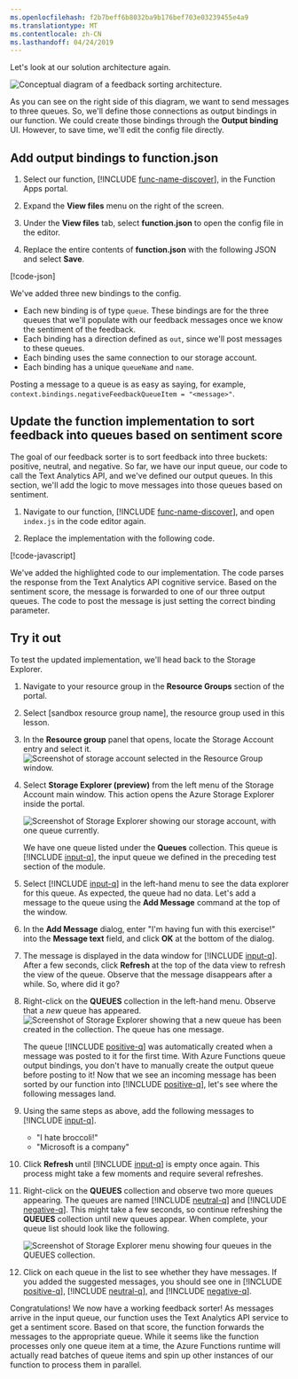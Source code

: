 ```yaml
---
ms.openlocfilehash: f2b7beff6b8032ba9b176bef703e03239455e4a9
ms.translationtype: MT
ms.contentlocale: zh-CN
ms.lasthandoff: 04/24/2019
---
```

Let's look at our solution architecture again.

![Conceptual diagram of a feedback sorting architecture.](../media/proposed-solution.PNG)

As you can see on the right side of this diagram, we want to send messages to three queues. So, we'll define those connections as output bindings in our function. We could create those bindings through the **Output binding** UI. However, to save time, we'll edit the config file directly.

## <a name="add-output-bindings-to-functionjson"></a>Add output bindings to function.json

1. Select our function, [!INCLUDE [func-name-discover](./func-name-discover.md)], in the Function Apps portal.

1. Expand the **View files** menu on the right of the screen.

1. Under the **View files** tab, select **function.json** to open the config file in the editor.

1. Replace the entire contents of **function.json** with the following JSON and select **Save**.

[!code-json[](../code/function.json)]

We've added three new bindings to the config.

- Each new binding is of type `queue`. These bindings are for the three queues that we'll populate with our feedback messages once we know the sentiment of the feedback.
- Each binding has a direction defined as `out`, since we'll post messages to these queues.
- Each binding uses the same connection to our storage account.
- Each binding has a unique `queueName` and `name`.

Posting a message to a queue is as easy as saying, for example,  `context.bindings.negativeFeedbackQueueItem = "<message>"`.

## <a name="update-the-function-implementation-to-sort-feedback-into-queues-based-on-sentiment-score"></a>Update the function implementation to sort feedback into queues based on sentiment score

The goal of our feedback sorter is to sort feedback into three buckets: positive, neutral, and negative. So far, we have our input queue, our code to call the Text Analytics API, and we've defined our output queues. In this section, we'll add the logic to move messages into those queues based on sentiment.

1. Navigate to our function, [!INCLUDE [func-name-discover](./func-name-discover.md)], and open `index.js` in the code editor again.

1. Replace the implementation with the following code.

[!code-javascript[](../code/discover-sentiment+sort.js?highlight=26-48)]

We've added the highlighted code to our implementation. The code parses the response from the Text Analytics API cognitive service. Based on the sentiment score, the message is forwarded to one of our three output queues. The code to post the message is just setting the correct binding parameter.

## <a name="try-it-out"></a>Try it out

To test the updated implementation, we'll head back to the Storage Explorer.

1. Navigate to your resource group in the **Resource Groups** section of the portal.

1. Select <rgn>[sandbox resource group name]</rgn>, the resource group used in this lesson.

1. In the **Resource group** panel that opens, locate the Storage Account entry and select it.
    ![Screenshot of storage account selected in the Resource Group window.](../media/select-storage-account.png)

1. Select **Storage Explorer (preview)** from the left menu of the Storage Account main window. This action opens the Azure Storage Explorer inside the portal.

    ![Screenshot of Storage Explorer showing our storage account, with one queue currently.](../media/storage-explorer-menu-inputq.png)

    We have one queue listed under the **Queues** collection. This queue is [!INCLUDE [input-q](./q-name-input.md)], the input queue we defined in the preceding test section of the module.        

1. Select [!INCLUDE [input-q](./q-name-input.md)] in the left-hand menu to see the data explorer for this queue. As expected, the queue had no data. Let's add a message to the queue using the **Add Message** command at the top of the window.

1. In the **Add Message** dialog, enter "I'm having fun with this exercise!" into the **Message text** field, and click **OK** at the bottom of the dialog.

1. The message is displayed in the data window for [!INCLUDE [input-q](./q-name-input.md)]. After a few seconds, click **Refresh** at the top of the data view to refresh the view of the queue. Observe that the message disappears after a while. So, where did it go?

1. Right-click on the **QUEUES** collection in the left-hand menu. Observe that a *new* queue has appeared.
    ![Screenshot of Storage Explorer showing that a new queue has been created in the collection. The queue has one message.](../media/sa-new-output-q.png)

    The queue [!INCLUDE [positive-q](./q-name-positive.md)] was automatically created when a message was posted to it for the first time. With Azure Functions queue output bindings, you don't have to manually create the output queue before posting to it! Now that we see an incoming message has been sorted by our function into [!INCLUDE [positive-q](./q-name-positive.md)], let's see where the following messages land.    

1. Using the same steps as above, add the following messages to [!INCLUDE [input-q](./q-name-input.md)].

    - "I hate broccoli!"
    - "Microsoft is a company"

1. Click **Refresh** until [!INCLUDE [input-q](./q-name-input.md)] is empty once again. This process might take a few moments and require several refreshes.

1. Right-click on the **QUEUES** collection and observe two more queues appearing. The queues are named [!INCLUDE [neutral-q](./q-name-neutral.md)] and [!INCLUDE [negative-q](./q-name-negative.md)]. This might take a few seconds, so continue refreshing the **QUEUES** collection until new queues appear. When complete, your queue list should look like the following.

    ![Screenshot of Storage Explorer menu showing four queues in the QUEUES collection.](../media/sa-final-q-list.png)

1. Click on each queue in the list to see whether they have messages. If you added the suggested messages, you should see one in [!INCLUDE [positive-q](./q-name-positive.md)], [!INCLUDE [neutral-q](./q-name-neutral.md)], and [!INCLUDE [negative-q](./q-name-negative.md)].

Congratulations! We now have a working feedback sorter! As messages arrive in the input queue, our function uses the Text Analytics API service to get a sentiment score. Based on that score, the function forwards the messages to the appropriate queue. While it seems like the function processes only one queue item at a time, the Azure Functions runtime will actually read batches of queue items and spin up other instances of our function to process them in parallel.